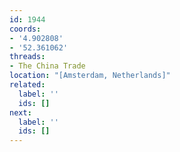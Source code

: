 ```yaml
---
id: 1944
coords:
- '4.902808'
- '52.361062'
threads:
- The China Trade
location: "[Amsterdam, Netherlands]"
related:
  label: ''
  ids: []
next:
  label: ''
  ids: []
---
```

